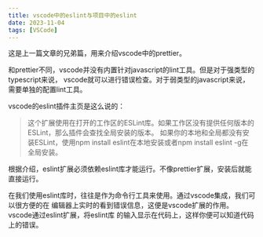 ```yaml
---
title: vscode中的eslint与项目中的eslint
date: 2023-11-04
tags: [VSCode]
---
```


这是上一篇文章的兄弟篇，用来介绍vscode中的prettier。

和prettier不同，vscode并没有内置针对javascript的lint工具。但是对于强类型的typescript来说，
vscode就可以进行错误检查。对于弱类型的javascript来说，需要单独的配置lint工具。

vscode的eslint插件主页是这么说的：
> 这个扩展使用在打开的工作区的ESLint库。如果工作区没有提供任何版本的ESLint，那么插件会查找全局安装的版本。
> 如果你的本地和全局都没有安装ESLint，使用npm install eslint在本地安装或者npm install eslint -g在
> 全局安装。

根据介绍，eslint扩展必须依赖eslint库才能运行。不像prettier扩展，安装后就能直接运行。

在我们使用eslint库时，往往是作为命令行工具来使用。通过vscode集成，我们可以很方便的在
编辑器上实时的看到错误信息，这便是vscode扩展的作用。vscode通过eslint扩展，将eslint库
的输入显示在代码上，这样你便可以知道代码上的错误。
